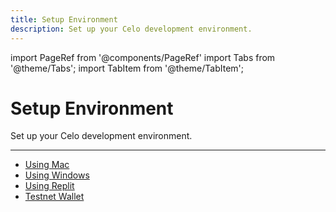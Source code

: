 ```yaml
---
title: Setup Environment
description: Set up your Celo development environment.
---
```


import PageRef from '@components/PageRef'
import Tabs from '@theme/Tabs';
import TabItem from '@theme/TabItem';

# Setup Environment

Set up your Celo development environment.

---

- [Using Mac](/developer/setup/mac)
- [Using Windows](/developer/setup/windows)
- [Using Replit](/developer/setup/replit)
- [Testnet Wallet](/developer/setup/wallet)
